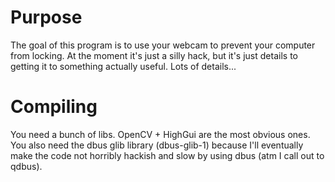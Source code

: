 Purpose
=======
The goal of this program is to use your webcam to prevent your computer from locking. At the moment it's just a silly hack, but it's just details to getting it to something actually useful. Lots of details...

Compiling
=========
You need a bunch of libs. OpenCV + HighGui are the most obvious ones. You also need the dbus glib library (dbus-glib-1) because I'll eventually make the code not horribly hackish and slow by using dbus (atm I call out to qdbus).



